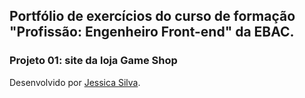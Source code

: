 ## Portfólio de exercícios do curso de formação "Profissão: Engenheiro Front-end" da EBAC.

### Projeto 01: site da loja Game Shop

Desenvolvido por [Jessica Silva](https://www.linkedin.com/in/ssilvajessica/).
